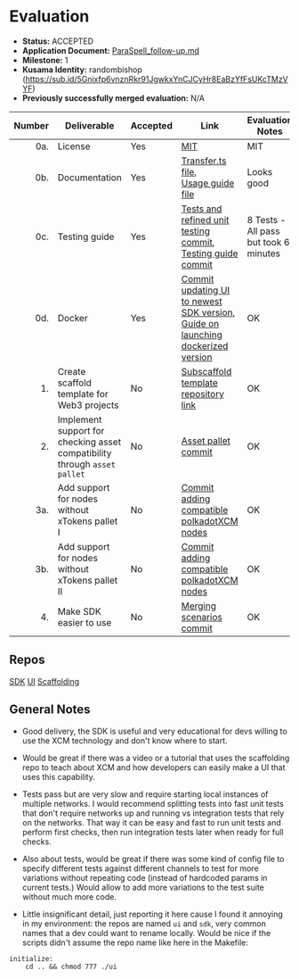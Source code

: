 # Evaluation



- **Status:** ACCEPTED
- **Application Document:** [ParaSpell_follow-up.md](https://github.com/w3f/Grants-Program/blob/master/applications/ParaSpell_follow-up.md)
- **Milestone:** 1
- **Kusama Identity:** randombishop (https://sub.id/5Gnixfp6vnznRkr91JgwkxYnCJCyHr8EaBzYfFsUKcTMzVYF)
- **Previously successfully merged evaluation:** N/A

| Number | Deliverable                                                               | Accepted | Link                                                                                                                                                                                                                                                                                                      | Evaluation Notes                      |
|-------:|---------------------------------------------------------------------------|----------|-----------------------------------------------------------------------------------------------------------------------------------------------------------------------------------------------------------------------------------------------------------------------------------------------------------|---------------------------------------|
|    0a. | License                                                                   | Yes      | [MIT](https://github.com/paraspell/sdk/blob/main/LICENSE)                                                                                                                                                                                                                                                 | MIT                                   | 
|    0b. | Documentation                                                             | Yes      | [Transfer.ts file](https://github.com/paraspell/sdk/blob/beta-pre-release/src/utils.ts),<br > [Usage guide file](https://github.com/paraspell/sdk/blob/beta-pre-release/README.md)                                                                                                                        | Looks good                            | 
|    0c. | Testing guide                                                             | Yes      | [Tests and refined unit testing commit](https://github.com/paraspell/sdk/commit/2747e85a0683fa652b8799365ac9cefd25251512#diff-7c8329b110fe849d911fcd5426704c9e41afb3dec9ec60d46c277391a12d6011), [Testing guide commit](https://github.com/paraspell/sdk/commit/3dd68b84406fd95ad8f2069051e7d6a44b575552) | 8 Tests - All pass but took 6 minutes | 
|    0d. | Docker                                                                    | Yes      | [Commit updating UI to newest SDK version](https://github.com/paraspell/ui/commit/af85a7014e0aca8e444b6f7dfd8216d8bc246476), [Guide on launching dockerized version](https://github.com/paraspell/ui#start-application-in-docker-container)                                                               | OK                                    | 
|     1. | Create scaffold template for Web3 projects                                | No       | [Subscaffold template repository link](https://github.com/paraspell/sub-scaffold)                                                                                                                                                                                                                         | OK                                    | 
|     2. | Implement support for checking asset compatibility through `asset pallet` | No       | [Asset pallet commit](https://github.com/paraspell/sdk/commit/2747e85a0683fa652b8799365ac9cefd25251512)                                                                                                                                                                                                   | OK                                    | 
|    3a. | Add support for nodes without xTokens pallet I                            | No       | [Commit adding compatible polkadotXCM nodes](https://github.com/paraspell/sdk/commit/9fc45356f7976066b0ee9ee5c44e1df4be35ed6a)                                                                                                                                                                            | OK                                    | 
|    3b. | Add support for nodes without xTokens pallet II                           | No       | [Commit adding compatible polkadotXCM nodes](https://github.com/paraspell/sdk/commit/9fc45356f7976066b0ee9ee5c44e1df4be35ed6a)                                                                                                                                                                            | OK                                    | 
|     4. | Make SDK easier to use                                                    | No       | [Merging scenarios commit](https://github.com/paraspell/sdk/commit/e7921bc68db74e6c2e2d3fc23166d145f063b3e3)                                                                                                                                                                                              | OK                                    |



## Repos
[SDK](https://github.com/paraspell/sdk)
[UI](https://github.com/paraspell/ui)
[Scaffolding](https://github.com/kodadot/sub-scaffold.git)


## General Notes

- Good delivery, the SDK is useful and very educational for devs willing to use the XCM technology and don't know where to start.

- Would be great if there was a video or a tutorial that uses the scaffolding repo to teach about XCM and how developers can easily make a UI that uses this capability.

- Tests pass but are very slow and require starting local instances of multiple networks.
I would recommend splitting tests into fast unit tests that don't require networks up and running vs integration tests that rely on the networks.
That way it can be easy and fast to run unit tests and perform first checks, then run integration tests later when ready for full checks.

- Also about tests, would be great if there was some kind of config file to specify different tests against different channels to test for more variations without repeating code (instead of hardcoded params in current tests.) 
Would allow to add more variations to the test suite without much more code.

- Little insignificant detail, just reporting it here cause I found it annoying in my environment: the repos are named `ui` and `sdk`, very common names that a dev could want to rename locally.
Would be nice if the scripts didn't assume the repo name like here in the Makefile:
```
initialize:
	cd .. && chmod 777 ./ui
```
